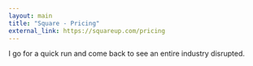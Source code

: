 ```yaml
---
layout: main
title: "Square - Pricing"
external_link: https://squareup.com/pricing
---
```

I go for a quick run and come back to see an entire industry disrupted.

